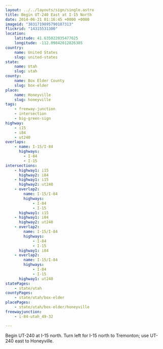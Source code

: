 ```yaml
---
layout: ../../layouts/sign/single.astro
title: Begin UT-240 East at I-15 North
date: 2014-06-21 01:16:45 +0000 +0000
imageid: "3831719895790187313"
flickrid: "14315531300"
location:
    latitude: 41.635022035477625
    longitude: -112.09842012826385
country:
    name: United States
    slug: united-states
state:
    name: Utah
    slug: utah
county:
    name: Box Elder County
    slug: box-elder
place:
    name: Honeyville
    slug: honeyville
tags:
    - freeway-junction
    - intersection
    - big-green-sign
highway:
    - i15
    - i84
    - ut240
overlaps:
    - name: I-15/I-84
      highways:
        - I-84
        - I-15
intersections:
    - highway1: i15
      highway2: i84
    - highway1: i15
      highway2: ut240
    - overlap2:
        name: I-15/I-84
        highways:
            - I-84
            - I-15
      highway1: i15
    - highway1: i84
      highway2: ut240
    - overlap2:
        name: I-15/I-84
        highways:
            - I-84
            - I-15
      highway1: i84
    - overlap2:
        name: I-15/I-84
        highways:
            - I-84
            - I-15
      highway1: ut240
statePages:
    - state/utah
countyPages:
    - state/utah/box-elder
placePages:
    - state/utah/box-elder/honeyville
freewayjunction:
    - i-84-utah_49-32

---
```

Begin UT-240 at I-15 north.  Turn left for I-15 north to Tremonton; use UT-240 east to Honeyville.